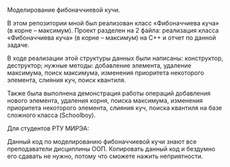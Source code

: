 Моделирование фибоначчиевой кучи.

В этом репозитории мной был реализован класс «Фибоначчиева куча» (в корне – максимум).
Проект разделен на 2 файла: реализация класса «Фибоначчиева куча» (в корне – максимум) на C++ и отчет по данной задаче.

В ходе реализации этой структуры данных были написаны: конструктор, деструктор; нужные методы: добавление элемента, удаление максимума,
поиск максимума, изменения приоритета некоторого элемента, слияния куч, поиск квантиля.

Также была выполнена демонстрация работы операций добавления нового элемента, удаления корня, поиска максимума, изменения приоритета некоторого элемента,
слияния куч, поиска квантиля на базе сложного класса (Schoolboy).

Для студентов РТУ МИРЭА:

Данный код по моделированию фибоначчиевой кучи знают все преподаватели дисциплины ООП. Копировать данный код и бездумно его сдавать не нужно,
потому что сможете нажить неприятности.
